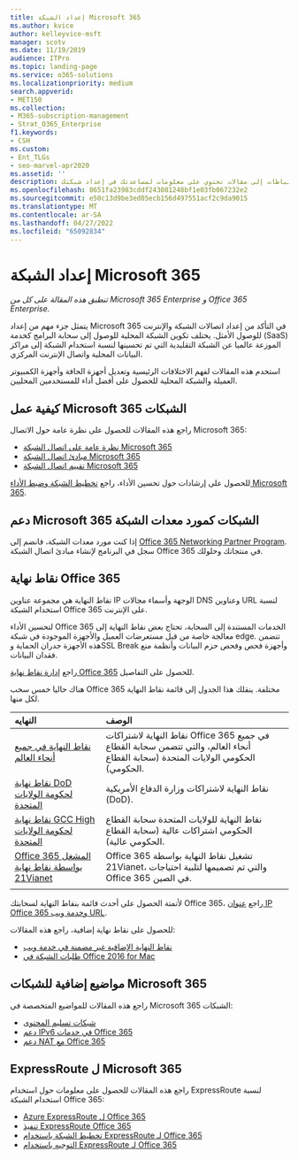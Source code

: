 ```yaml
---
title: إعداد الشبكة Microsoft 365
ms.author: kvice
author: kelleyvice-msft
manager: scotv
ms.date: 11/19/2019
audience: ITPro
ms.topic: landing-page
ms.service: o365-solutions
ms.localizationpriority: medium
search.appverid:
- MET150
ms.collection:
- M365-subscription-management
- Strat_O365_Enterprise
f1.keywords:
- CSH
ms.custom:
- Ent_TLGs
- seo-marvel-apr2020
ms.assetid: ''
description: ابحث عن ارتباطات إلى مقالات تحتوي على معلومات لمساعدتك في إعداد شبكتك Microsoft 365، بما في ذلك نظرة عامة على اتصال الشبكة وقائمة بنقاط النهاية.
ms.openlocfilehash: 8651fa23983cddf243081248bf1e03fb067232e2
ms.sourcegitcommit: e50c13d9be3ed05ecb156d497551acf2c9da9015
ms.translationtype: MT
ms.contentlocale: ar-SA
ms.lasthandoff: 04/27/2022
ms.locfileid: "65092834"
---
```

# <a name="set-up-your-network-for-microsoft-365"></a>إعداد الشبكة Microsoft 365

*تنطبق هذه المقالة على كل من Microsoft 365 Enterprise و Office 365 Enterprise.*

يتمثل جزء مهم من إعداد Microsoft 365 في التأكد من إعداد اتصالات الشبكة والإنترنت للوصول الأمثل. يختلف تكوين الشبكة المحلية للوصول إلى سحابة البرامج كخدمة (SaaS) الموزعة عالميا عن الشبكة التقليدية التي تم تحسينها لنسبة استخدام الشبكة إلى مراكز البيانات المحلية واتصال الإنترنت المركزي. 

استخدم هذه المقالات لفهم الاختلافات الرئيسية وتعديل أجهزة الحافة وأجهزة الكمبيوتر العميلة والشبكة المحلية للحصول على أفضل أداء للمستخدمين المحليين.

## <a name="how-microsoft-365-networking-works"></a>كيفية عمل Microsoft 365 الشبكات

راجع هذه المقالات للحصول على نظرة عامة حول الاتصال Microsoft 365:

- [نظرة عامة على اتصال الشبكة Microsoft 365](microsoft-365-networking-overview.md)
- [مبادئ اتصال الشبكة Microsoft 365](microsoft-365-network-connectivity-principles.md)
- [تقييم اتصال الشبكة Microsoft 365](assessing-network-connectivity.md)

للحصول على إرشادات حول تحسين الأداء، راجع [تخطيط الشبكة وضبط الأداء Microsoft 365](network-planning-and-performance.md).

## <a name="support-microsoft-365-networking-as-a-network-equipment-vendor"></a>دعم Microsoft 365 الشبكات كمورد معدات الشبكة

إذا كنت مورد معدات الشبكة، فانضم إلى [Office 365 Networking Partner Program](microsoft-365-networking-partner-program.md). سجل في البرنامج لإنشاء مبادئ اتصال الشبكة Office 365 في منتجاتك وحلولك. 

## <a name="office-365-endpoints"></a>نقاط نهاية Office 365

نقاط النهاية هي مجموعة عناوين IP الوجهة وأسماء مجالات DNS وعناوين URL لنسبة استخدام الشبكة Office 365 على الإنترنت. 

لتحسين الأداء Office 365 الخدمات المستندة إلى السحابة، تحتاج بعض نقاط النهاية إلى معالجة خاصة من قبل مستعرضات العميل والأجهزة الموجودة في شبكة edge. تتضمن هذه الأجهزة جدران الحماية وSSL Break وأجهزة فحص وفحص حزم البيانات وأنظمة منع فقدان البيانات.

راجع [إدارة نقاط نهاية Office 365](managing-office-365-endpoints.md) للحصول على التفاصيل.

هناك حاليا خمس سحب Office 365 مختلفة. ينقلك هذا الجدول إلى قائمة نقاط النهاية لكل منها.

| النهايه | الوصف |
|:-------|:-----|
| [نقاط النهاية في جميع أنحاء العالم](urls-and-ip-address-ranges.md) | نقاط النهاية لاشتراكات Office 365 في جميع أنحاء العالم، والتي تتضمن سحابة القطاع الحكومي الولايات المتحدة (سحابة القطاع الحكومي). |
| [نقاط نهاية DoD لحكومة الولايات المتحدة](microsoft-365-u-s-government-dod-endpoints.md) | نقاط النهاية لاشتراكات وزارة الدفاع الأمريكية (DoD). |
| [نقاط نهاية GCC High لحكومة الولايات المتحدة](microsoft-365-u-s-government-gcc-high-endpoints.md) | نقاط النهاية للولايات المتحدة سحابة القطاع الحكومي اشتراكات عالية (سحابة القطاع الحكومي عالية). |
| [Office 365 المشغل بواسطة نقاط نهاية 21Vianet](urls-and-ip-address-ranges-21vianet.md) | Office 365 تشغيل نقاط النهاية بواسطة 21Vianet، والتي تم تصميمها لتلبية احتياجات Office 365 في الصين. |
|||

لأتمتة الحصول على أحدث قائمة بنقاط النهاية لسحابتك Office 365، راجع [عنوان IP Office 365 وخدمة ويب URL](microsoft-365-ip-web-service.md).

للحصول على نقاط نهاية إضافية، راجع هذه المقالات:

- [نقاط النهاية الإضافية غير مضمنة في خدمة ويب](additional-office365-ip-addresses-and-urls.md)
- [طلبات الشبكة في Office 2016 for Mac](network-requests-in-office-2016-for-mac.md)


## <a name="additional-topics-for-microsoft-365-networking"></a>مواضيع إضافية للشبكات Microsoft 365

راجع هذه المقالات للمواضيع المتخصصة في Microsoft 365 الشبكات:

- [شبكات تسليم المحتوى](content-delivery-networks.md)
- [دعم IPv6 في خدمات Office 365](ipv6-support.md)
- [دعم NAT مع Office 365](nat-support-with-microsoft-365.md)

## <a name="expressroute-for-microsoft-365"></a>ExpressRoute ل Microsoft 365

راجع هذه المقالات للحصول على معلومات حول استخدام ExpressRoute لنسبة استخدام الشبكة Office 365:

- [Azure ExpressRoute ل Office 365](azure-expressroute.md)
- [تنفيذ ExpressRoute Office 365](implementing-expressroute.md)
- [تخطيط الشبكة باستخدام ExpressRoute لـ Office 365](network-planning-with-expressroute.md)
- [التوجيه باستخدام ExpressRoute لـ Office 365](routing-with-expressroute.md)
